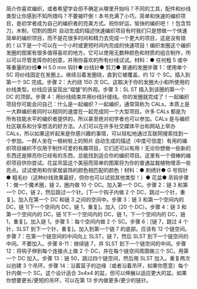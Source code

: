 简介你喜欢编织，或者希望学会但不确定从哪里开始吗？不同的工具，配件和纱线类型让你感到不知所措吗？不要被吓倒！本书充满了小巧，简单和快速的编织项目，是初学者成为自己的编织者的完美方式。祝你好运，愉快的编织吧！！包含剪刀，木制，切割的图片  自动生成的描述快速编织项目有时我们只是想做一个快速简单的编织项目，而不是花很多时间和精力去完成一个更大的项目，这是没有错的！以下是一个可以在一个小时或更短时间内完成的快速项目！编织发圈这个编织发圈的图案有很多值得喜欢的地方。它可以使用无数种颜色和材质的组合制作，所以可以尽管发挥你的创意，并用你喜欢的所有纱线试试。材料：●  任何粗 5 或中等重量的纱线●  H 5.0 mm 钩针●  纱线针●  剪刀●  普通的发圈步骤 1：使用单个 SC 将纱线固定在发圈上。继续沿着发圈绕，直到它被覆盖，约 12 个 SC。插入到第一个 SC 完成。步骤 2：大约绕 150 次 DC。这取决于你的发圈大小和所使用的纱线类型。纱线应该呈现出“褶皱”的外观。步骤 3：SL ST 插入到该圈的第一个 DC 的顶部。步骤 4：用纱线结束并用纱线针缝线。你的发圈就完成了！一起编织项目你可能会问自己：什么是一起编织？一起编织，通常简称为 CALs，本质上是一大群编织者同时以相同的速度在一起完成同一个大型项目。许多 CALs 都是为所有技能水平的编织者提供的，所以甚至绝对初学者也可以参加。CALs 是与编织社区联系和分享想法的好方法。人们可以在许多社交媒体平台和网站上举办 CALs，所以如果这听起来是你感兴趣的事情，可以轻松地通过互联网搜索找到一个参加。一群人坐在一根树桩上的照片  自动生成的描述（中度可信度）有用的编织项目编织不仅用于制作可爱的有趣项目，它们还可以有用！无论你想做一些新的东西还是擦亮你已经有的东西，总能找到适合你的编织项目。这里有一个很棒的编织项目供你尝试。花盆吊篮这个美丽而简单的图案将为你的普通盆栽植物增添一些亮点。试试使用和你家居装饰的颜色相匹配的颜色！材料：●  刺绣针●  G 号钩针●  粗毛纱（这种纱线效果最好，但你也可以试验其他类型！）●  花盆●  吊钩步骤 1：做一个魔术圈，链 2，圈内做 10 个 DC。加入第一个 DC。步骤 2：链 3 和第一个 DC，链 2，然后跳过一个针。[下一个钩子内做 2 个 DC，跳过一个针，重复]。加入在第一个 DC 和链 3 之间的空间中。步骤 3：链 3 和第一个空间内的 DC，链 1[下一个空间内 DC，链 1，重复]。加入（20 个 DC）。步骤 4：链 3 和第一个空间内的 DC，链 1[下一个空间内的 DC，链 1，下一个空间内的 DC，链 1，重复]。加入链 1。步骤 5：每个空间内做 2 个 SC。步骤 6：[链 7，跳过 4 个针，SLST 到下一个针，重复]。加入到第一个链 7 的底部。应该有 12 个链空间。步骤 7：在第一个链空间的中间向上 SLST，链 7，然后 SLST 到下一个链空间的中间。不要加入。步骤 8-11：继续链 7，并 SLST 到下一个链空间的中间。步骤 12：将钩子伸到每个连接点上做 2 个 DC，并在每个链空间周围做三个 SC。用第一个 DC 加入。步骤 13：链 50，跳过四个链空间，然后用 SLST 加入。重复两次以创建 3 个吊环。步骤 14：沿着篮子的边缘（或者沿着吊环，如果你愿意）每个针内做一个 SC。这个设计适合 3x4x4 的盆，但可以伸展以适应更大的盆。如果你想要更长/更短的吊环，可以在第 13 步内做更多/更少的链针。
